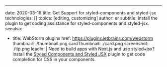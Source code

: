 ---
date: 2020-03-16
title: Get Support for styled-components and styled-jsx
technologies: []
topics: [editing, customizing]
author: er
subtitle: Install the plugin to get coding assistance for styled-components and styled-jsx.
seealso:
- title: WebStorm plugins
  href: https://plugins.jetbrains.com/webstorm
thumbnail: ./thumbnail.png
cardThumbnail: ./card.png
screenshot: ./tip.png
leadin: |
  Need to build apps with Next.js and use styled+jsx? Install the 
  [Styled Components and Styled JSX](https://plugins.jetbrains.com/plugin/9997-styled-components--styled-jsx) 
  plugin to get code completion for CSS in your components.
